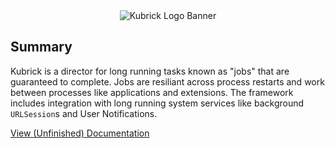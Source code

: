 <div align="center">
  <img srcset="./Sources/Kubrick/Kubrick.docc/Resources/banner.png?raw=true, ./Sources/Kubrick/Kubrick.docc/Resources/banner@2x.png?raw=true 2x, ./Sources/Kubrick/Kubrick.docc/Resources/banner@3x.png?raw=true 3x"
       src="./Sources/Kubrick/Kubrick.docc/Resources/banner.png?raw=true" alt="Kubrick Logo Banner" />
</div>

## Summary

Kubrick is a director for long running tasks known as "jobs" that are guaranteed to complete. Jobs are resiliant across
process restarts and work between processes like applications and extensions. The framework includes integration with
long running system services like background `URLSession`s and User Notifications.  



[View (Unfinished) Documentation](https://outfoxx.github.io/Kubrick/main/documentation/kubrick)
